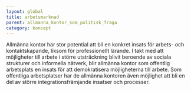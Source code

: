 ---layout: globaltitle: arbetsmarknad
parent: allmanna_kontor_som_politisk_fragacategory: koncept---

Allmänna kontor har stor potential att bli en konkret insats för arbets- och kontaktskapande, liksom för professionellt lärande. I takt med att möjligheter till arbete i större utsträckning blivit beroende av sociala strukturer och informella nätverk, blir allmänna kontor som offentlig arbetsplats en insats för att demokratisera möjligheterna till arbete. Som offentliga arbetsplatser har de allmänna kontoren även möjlighet att bli en del av större integrationsfrämjande insatser och processer.